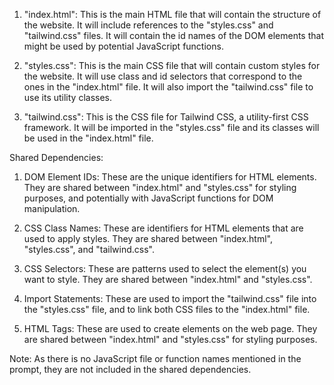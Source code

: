1. "index.html": This is the main HTML file that will contain the structure of the website. It will include references to the "styles.css" and "tailwind.css" files. It will contain the id names of the DOM elements that might be used by potential JavaScript functions.

2. "styles.css": This is the main CSS file that will contain custom styles for the website. It will use class and id selectors that correspond to the ones in the "index.html" file. It will also import the "tailwind.css" file to use its utility classes.

3. "tailwind.css": This is the CSS file for Tailwind CSS, a utility-first CSS framework. It will be imported in the "styles.css" file and its classes will be used in the "index.html" file.

Shared Dependencies:

1. DOM Element IDs: These are the unique identifiers for HTML elements. They are shared between "index.html" and "styles.css" for styling purposes, and potentially with JavaScript functions for DOM manipulation.

2. CSS Class Names: These are identifiers for HTML elements that are used to apply styles. They are shared between "index.html", "styles.css", and "tailwind.css".

3. CSS Selectors: These are patterns used to select the element(s) you want to style. They are shared between "index.html" and "styles.css".

4. Import Statements: These are used to import the "tailwind.css" file into the "styles.css" file, and to link both CSS files to the "index.html" file.

5. HTML Tags: These are used to create elements on the web page. They are shared between "index.html" and "styles.css" for styling purposes.

Note: As there is no JavaScript file or function names mentioned in the prompt, they are not included in the shared dependencies.